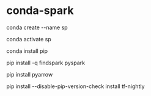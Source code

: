 # conda-spark

conda create --name sp 

conda activate sp

conda install pip

pip install -q findspark pyspark

pip install pyarrow

pip install --disable-pip-version-check install tf-nightly
